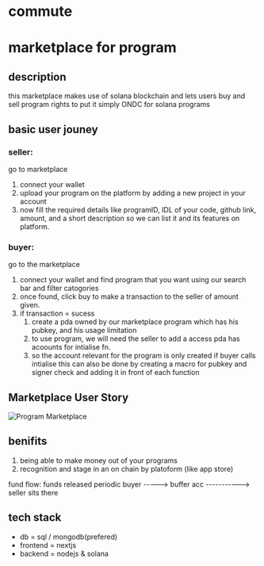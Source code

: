 # commute
# marketplace for program

## description
this marketplace makes use of solana blockchain and lets users buy and sell program rights
to put it simply ONDC for solana programs

## basic user jouney
### seller:
go to marketplace 
1. connect your wallet
2. upload your program on the platform by adding a new project in your account
3. now fill the required details like programID, IDL of your code, github link, amount, and a short description so we can list it and its features on platform.
### buyer:
go to the marketplace 
1. connect your wallet and find program that you want using our search bar and filter catogories 
2. once found, click buy to make a transaction to the seller of amount given.
3. if transaction = sucess
    1) create a pda owned by our marketplace program which has his pubkey, and his usage limitation
    2) to use program, we will need the seller to add a access pda has acoounts for intialise fn.
    3) so the account relevant for the program is only created if buyer calls intialise
this can also be done by creating a macro for pubkey and signer check
and adding it in front of each function

## Marketplace User Story
![Program Marketplace](https://i.imgur.com/o9My2el.jpg)


## benifits
1. being able to make money out of your programs
2. recognition and stage in an on chain by platoform (like app store)

fund flow:              funds released 
                        periodic
buyer -----> buffer acc -----------> seller
                        sits there 
## tech stack
- db = sql / mongodb(prefered)
- frontend = nextjs
- backend = nodejs & solana
